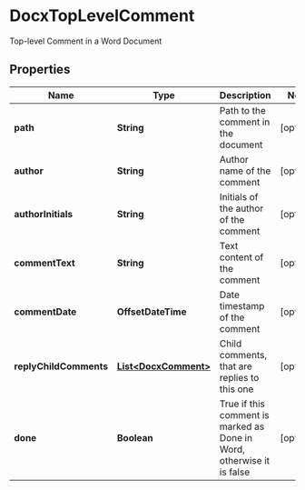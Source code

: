 

# DocxTopLevelComment

Top-level Comment in a Word Document

## Properties

| Name | Type | Description | Notes |
|------------ | ------------- | ------------- | -------------|
|**path** | **String** | Path to the comment in the document |  [optional] |
|**author** | **String** | Author name of the comment |  [optional] |
|**authorInitials** | **String** | Initials of the author of the comment |  [optional] |
|**commentText** | **String** | Text content of the comment |  [optional] |
|**commentDate** | **OffsetDateTime** | Date timestamp of the comment |  [optional] |
|**replyChildComments** | [**List&lt;DocxComment&gt;**](DocxComment.md) | Child comments, that are replies to this one |  [optional] |
|**done** | **Boolean** | True if this comment is marked as Done in Word, otherwise it is false |  [optional] |



